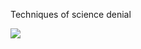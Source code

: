  Techniques of science denial 
 
 
![](https://preview.redd.it/qxgq42bpxlp41.jpg?width=960&crop=smart&auto=webp&s=b9567b406a3ae9999b35c551a553478b1c61241c)
